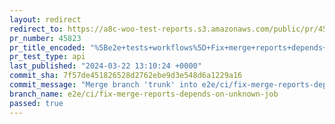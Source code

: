 ```yaml
---
layout: redirect
redirect_to: https://a8c-woo-test-reports.s3.amazonaws.com/public/pr/45823/api/index.html
pr_number: 45823
pr_title_encoded: "%5Be2e+tests+workflows%5D+Fix+merge+reports+depends+on+unknown+job+in+HPOS+disabled+workflow"
pr_test_type: api
last_published: "2024-03-22 13:10:24 +0000"
commit_sha: 7f57de451826528d2762ebe9d3e548d6a1229a16
commit_message: "Merge branch 'trunk' into e2e/ci/fix-merge-reports-depends-on-unknown…"
branch_name: e2e/ci/fix-merge-reports-depends-on-unknown-job
passed: true
---
```

